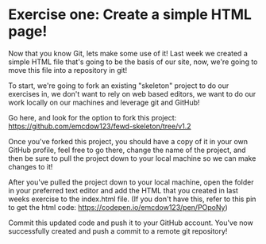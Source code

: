 # Exercise one: Create a simple HTML page!
Now that you know Git, lets make some use of it! Last week we created a simple HTML file that's going to be the basis of our site, now, we're going to move this file into a repository in git!

To start, we're going to fork an existing "skeleton" project to do our exercises in, we don't want to rely on web based editors, we want to do our work locally on our machines and leverage git and GitHub!

Go here, and look for the option to fork this project: https://github.com/emcdow123/fewd-skeleton/tree/v1.2

Once you've forked this project, you should have a copy of it in your own GitHub profile, feel free to go there, change the name of the project, and then be sure to pull the project down to your local machine so we can make changes to it!

After you've pulled the project down to your local machine, open the folder in your preferred text editor and add the HTML that you created in last weeks exercise to the index.html file. (If you don't have this, refer to this pin to get the html code: https://codepen.io/emcdow123/pen/POpoNy)

Commit this updated code and push it to your GitHub account. You've now successfully created and push a commit to a remote git repository!